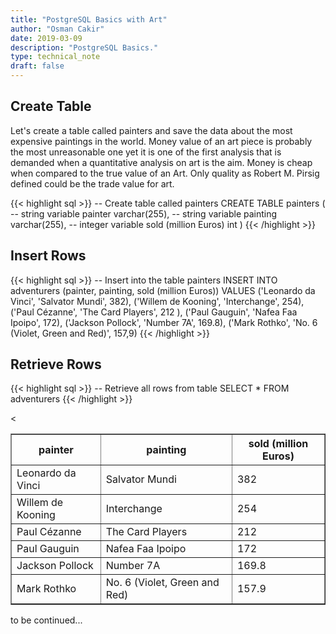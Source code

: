 ```yaml
---
title: "PostgreSQL Basics with Art"
author: "Osman Cakir"
date: 2019-03-09
description: "PostgreSQL Basics."
type: technical_note
draft: false
---
```


## Create Table

Let's create a table called painters and save the data about the most expensive paintings in the world. Money value of an art piece is probably the most unreasonable one yet it is one of the first analysis that is demanded when a quantitative analysis on art is the aim. Money is cheap when compared to the true value of an Art. Only quality as Robert M. Pirsig defined could be the trade value for art. 

{{< highlight sql >}}
-- Create table called painters
CREATE TABLE painters (
    -- string variable
    painter varchar(255),
    -- string variable
    painting varchar(255),
    -- integer variable
    sold (million Euros) int
)
{{< /highlight >}}

## Insert Rows

{{< highlight sql >}}
-- Insert into the table painters
INSERT INTO adventurers (painter, painting, sold (million Euros))
VALUES ('Leonardo da Vinci', 'Salvator Mundi', 382),
       ('Willem de Kooning', 'Interchange', 254),
       ('Paul Cézanne', 'The Card Players', 212 ),
       ('Paul Gauguin', 'Nafea Faa Ipoipo', 172),
       ('Jackson Pollock', 'Number 7A', 169.8),
       ('Mark Rothko', 'No. 6 (Violet, Green and Red)', 157,9)
{{< /highlight >}}

## Retrieve Rows

{{< highlight sql >}}
-- Retrieve all rows from table
SELECT * FROM adventurers
{{< /highlight >}}
<table border="1" style="border-collapse:collapse">
<tr><th>painter</th><th>painting</th><th>sold (million Euros)</th></tr>
<tr><td>Leonardo da Vinci</td><td>Salvator Mundi</td><td>382</td></tr>
<tr><td>Willem de Kooning</td><td>Interchange</td><td>254</td></tr>
<tr><td>Paul Cézanne</td><td>The Card Players</td><td>212</td></tr>
<tr><td>Paul Gauguin</td><td>Nafea Faa Ipoipo</td><td>172</td></tr>
<tr><td>Jackson Pollock</td><td>Number 7A</td><td>169.8</td><</tr>
<tr><td>Mark Rothko</td><td>No. 6 (Violet, Green and Red)</td><td>157.9</td></tr></table>

to be continued...